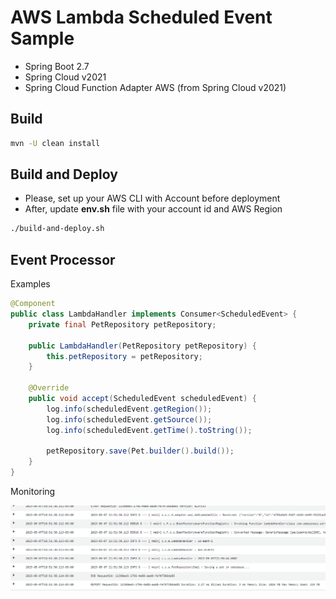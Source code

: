 
# AWS Lambda Scheduled Event Sample

* Spring Boot 2.7
* Spring Cloud v2021
* Spring Cloud Function Adapter AWS (from Spring Cloud v2021)

## Build

```sh
mvn -U clean install
```

## Build and Deploy

* Please, set up your AWS CLI with Account before deployment
* After, update **env.sh** file with your account id and AWS Region

```sh
./build-and-deploy.sh
```

## Event Processor

Examples

```java
@Component
public class LambdaHandler implements Consumer<ScheduledEvent> {
    private final PetRepository petRepository;

    public LambdaHandler(PetRepository petRepository) {
        this.petRepository = petRepository;
    }

    @Override
    public void accept(ScheduledEvent scheduledEvent) {
        log.info(scheduledEvent.getRegion());
        log.info(scheduledEvent.getSource());
        log.info(scheduledEvent.getTime().toString());

        petRepository.save(Pet.builder().build());
    }
}
```

Monitoring

![Received Event](./docs/cloudwatch-receivedevent.png)
